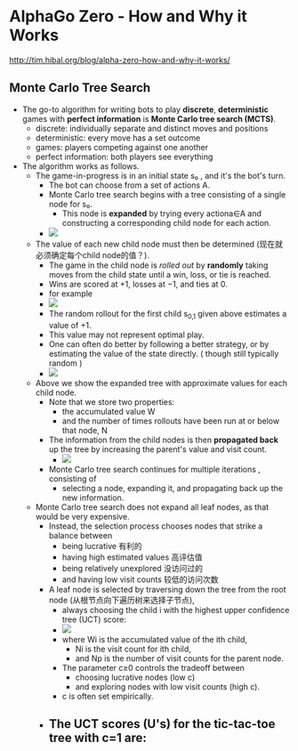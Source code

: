 # AlphaGo Zero - How and Why it Works

http://tim.hibal.org/blog/alpha-zero-how-and-why-it-works/

## Monte Carlo Tree Search

 - The go-to algorithm for writing bots to play **discrete**, **deterministic** games with **perfect information** is **Monte Carlo tree search (MCTS)**.
    - discrete: individually separate and distinct moves and positions
    - deterministic: every move has a set outcome
    - games: players competing against one another
    - perfect information: both players see everything
 - The algorithm works as follows. 
    - The game-in-progress is in an initial state s₀ , and it's the bot's turn.
        - The bot can choose from a set of actions A.
        - Monte Carlo tree search begins with a tree consisting of a single node for s₀.
            - This node is **expanded** by trying every actiona∈A and constructing a corresponding child node for each action.
        - ![](https://raw.githubusercontent.com/mebusy/notes/master/imgs/mcts_tictac1.png)
    - The value of each new child node must then be determined (现在就必须确定每个child node的值？).
        - The game in the child node is *rolled out* by **randomly** taking moves from the child state until a win, loss, or tie is reached.
        - Wins are scored at +1, losses at −1, and ties at 0. 
        - for example
        - ![](https://raw.githubusercontent.com/mebusy/notes/master/imgs/mcts_tictac2.png)
        - The random rollout for the first child s<sub>0,1</sub> given above estimates a value of +1.
        - This value may not represent optimal play.
        - One can often do better by following a better strategy, or by estimating the value of the state directly. ( though still typically random )
        - ![](https://raw.githubusercontent.com/mebusy/notes/master/imgs/mcts_tictac3.png)
    - Above we show the expanded tree with approximate values for each child node.
        - Note that we store two properties:
            - the accumulated value W 
            - and the number of times rollouts have been run at or below that node,  N
        - The information from the child nodes is then **propagated back** up the tree by increasing the parent's value and visit count. 
            - ![](https://raw.githubusercontent.com/mebusy/notes/master/imgs/mcts_tictac4.png)     
        - Monte Carlo tree search continues for multiple iterations , consisting of 
            - selecting a node, expanding it, and propagating back up the new information.
    - Monte Carlo tree search does not expand all leaf nodes, as that would be very expensive.
        - Instead, the selection process chooses nodes that strike a balance between 
            - being lucrative 有利的
            - having high estimated values 高评估值
            - being relatively unexplored 没访问过的 
            - and having low visit counts 较低的访问次数
        - A leaf node is selected by traversing down the tree from the root node (从根节点向下遍历树来选择子节点),
            - always choosing the child i with the highest upper confidence tree (UCT) score:
            - ![](https://raw.githubusercontent.com/mebusy/notes/master/imgs/mcts_UTCscore.png)
            - where Wi is the accumulated value of the ith child, 
                - Ni is the visit count for ith child, 
                - and Np is the number of visit counts for the parent node.
            - The parameter c≥0 controls the tradeoff between 
                - choosing lucrative nodes (low c) 
                - and exploring nodes with low visit counts (high c).
            - c is often set empirically.
        - The UCT scores (U's) for the tic-tac-toe tree with c=1 are:
            - 

        

 


